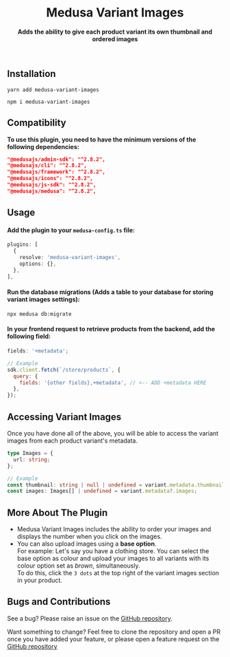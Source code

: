 <h1 align="center">Medusa Variant Images</h1>

<p align="center"><strong>Adds the ability to give each product variant its own thumbnail and ordered images</strong></p>

<br />

## Installation

```
yarn add medusa-variant-images

npm i medusa-variant-images
```

## Compatibility

**To use this plugin, you need to have the minimum versions of the following dependencies:**

```json
"@medusajs/admin-sdk": "^2.8.2",
"@medusajs/cli": "^2.8.2",
"@medusajs/framework": "^2.8.2",
"@medusajs/icons": "^2.8.2",
"@medusajs/js-sdk": "^2.8.2",
"@medusajs/medusa": "^2.8.2",
```

## Usage

#### Add the plugin to your `medusa-config.ts` file:

```ts
plugins: [
  {
    resolve: 'medusa-variant-images',
    options: {},
  },
],
```

#### Run the database migrations (Adds a table to your database for storing variant images settings):

```
npx medusa db:migrate
```

#### In your frontend request to retrieve products from the backend, add the following field:

```js
fields: '+metadata';

// Example
sdk.client.fetch(`/store/products`, {
  query: {
    fields: '{other fields},+metadata', // <-- ADD +metadata HERE
  },
});
```

## Accessing Variant Images

Once you have done all of the above, you will be able to access the variant images from each product variant's metadata.

```ts
type Images = {
  url: string;
};

// Example
const thumbnail: string | null | undefined = variant.metadata.thumbnail;
const images: Images[] | undefined = variant.metadata?.images;
```

## More About The Plugin

- Medusa Variant Images includes the ability to order your images and displays the number when you click on the images.
- You can also upload images using a **base option**.  
  For example: Let's say you have a clothing store. You can select the base option as colour and upload your images to all variants with its colour option set as _brown_, simultaneously.  
  To do this, click the `3 dots` at the top right of the variant images section in your product.

## Bugs and Contributions

See a bug? Please raise an issue on the [GitHub repository](https://github.com/meduline/medusa-plugin-variant-images/issues).

Want something to change? Feel free to clone the repository and open a PR once you have added your feature, or please open a feature request on the [GitHub repository](https://github.com/meduline/medusa-plugin-variant-images/discussions/categories/feature-requests)
